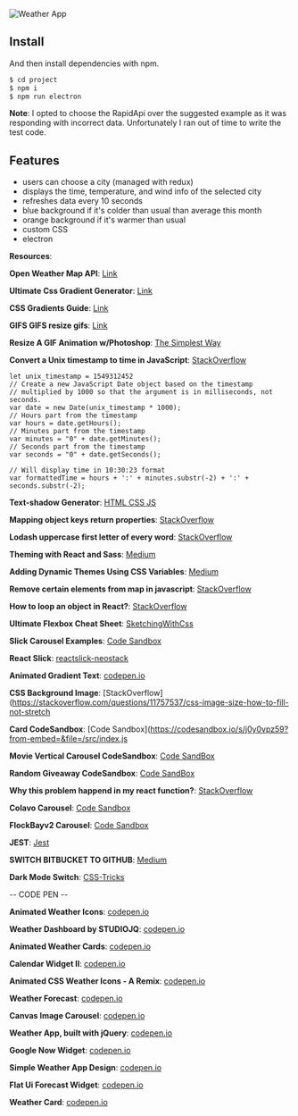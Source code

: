 ![Weather App](https://media.giphy.com/media/QvjlUCkdbXJHVQk0IG/giphy.gif)


## Install


And then install dependencies with npm.

```bash
$ cd project
$ npm i
$ npm run electron 
```
**Note**: I opted to choose the RapidApi over the suggested example as it was responding with incorrect data. Unfortunately I ran out of time to write the test code.


## Features
- users can choose a city (managed with redux)
- displays the time, temperature, and wind info of the selected city 
- refreshes data every 10 seconds
- blue background if it's colder than usual than average this month
- orange background if it's warmer than usual
- custom CSS
- electron 

**Resources**: 

**Open Weather Map API**: [Link](https://openweathermap.org/api/one-call-api#data)

**Ultimate Css Gradient Generator**: [Link](https://www.colorzilla.com/gradient-editor/)

**CSS Gradients Guide**: [Link](https://css-tricks.com/css3-gradients/)

**GIFS GIFS resize gifs**: [Link](http://gifgifs.com/resizer/)

**Resize A GIF Animation w/Photoshop**: [The Simplest Way](http://www.thesimplest.net/pc/simplest-way-resize-gif-animation-using-photoshop-cs4)

**Convert a Unix timestamp to time in JavaScript**: [StackOverflow](https://stackoverflow.com/questions/847185/convert-a-unix-timestamp-to-time-in-javascript)

<!-- language: lang-js -->

    let unix_timestamp = 1549312452
    // Create a new JavaScript Date object based on the timestamp
    // multiplied by 1000 so that the argument is in milliseconds, not seconds.
    var date = new Date(unix_timestamp * 1000);
    // Hours part from the timestamp
    var hours = date.getHours();
    // Minutes part from the timestamp
    var minutes = "0" + date.getMinutes();
    // Seconds part from the timestamp
    var seconds = "0" + date.getSeconds();

    // Will display time in 10:30:23 format
    var formattedTime = hours + ':' + minutes.substr(-2) + ':' + seconds.substr(-2);
    
<!-- end snippet -->

**Text-shadow Generator**: [HTML CSS JS](https://html-css-js.com/css/generator/text-shadow/)

**Mapping object keys return properties**: [StackOverflow](https://stackoverflow.com/questions/51841507/mapping-object-keys-in-react-and-returning-child-properties)

**Lodash uppercase first letter of every word**: [StackOverflow](https://stackoverflow.com/questions/38084396/lodash-title-case-uppercase-first-letter-of-every-word)

**Theming with React and Sass**: [Medium](https://medium.com/@jasonlmcaffee/theming-with-react-and-sass-c7a6882fd26b)

**Adding Dynamic Themes Using CSS Variables**: [Medium](https://medium.com/@krandles/adding-dynamic-themes-to-a-react-app-using-css-variables-57957e39f0bf)

**Remove certain elements from map in javascript**: [StackOverflow](https://stackoverflow.com/questions/18599242/remove-certain-elements-from-map-in-javascript)

**How to loop an object in React?**: [StackOverflow](https://stackoverflow.com/questions/39965579/how-to-loop-an-object-in-react/39965962)

**Ultimate Flexbox Cheat Sheet**: [SketchingWithCss](https://www.sketchingwithcss.com/samplechapter/cheatsheet.html)

**Slick Carousel Examples**: [Code Sandbox](https://codesandbox.io/examples/package/slick-carousel)

**React Slick**: [reactslick-neostack](https://react-slick.neostack.com/)

**Animated Gradient Text**: [codepen.io](https://codepen.io/shshaw/pen/YpERQQ)

**CSS Background Image**: [StackOverflow](https://stackoverflow.com/questions/11757537/css-image-size-how-to-fill-not-stretch

**Card CodeSandbox**: [Code Sandbox](https://codesandbox.io/s/j0y0vpz59?from-embed=&file=/src/index.js

**Movie Vertical Carousel CodeSandbox**: [Code SandBox](https://codesandbox.io/s/movie-show-6yn2x?file=/src/App.js)

**Random Giveaway CodeSandbox**: [Code SandBox](https://codesandbox.io/s/j3v352rxjw)

**Why this problem happend in my react function?**: [StackOverflow](https://stackoverflow.com/questions/58680442/why-this-problem-happend-in-my-react-function)

**Colavo Carousel**: [Code Sandbox](https://codesandbox.io/s/colavo-carousel-wkkvc?file=/src/index.tsx:1444-2134)

**FlockBayv2 Carousel**: [Code Sandbox](https://codesandbox.io/s/flockbayv2-klsst?file=/src/styles.scss)

**JEST**: [Jest](https://create-react-app.dev/docs/running-tests/#docsNav)

**SWITCH BITBUCKET TO GITHUB**: [Medium](https://medium.com/collaborne-engineering/how-to-migrate-a-private-repository-from-bitbucket-to-github-6cddedd5d73)

**Dark Mode Switch**: [CSS-Tricks](https://css-tricks.com/a-dark-mode-toggle-with-react-and-themeprovider/)

-- CODE PEN --

**Animated Weather Icons**: [codepen.io](https://codepen.io/joshbader/pen/EjXgqr)

**Weather Dashboard by STUDIOJQ**: [codepen.io](https://codepen.io/creme/pen/eFkzo)

**Animated Weather Cards**: [codepen.io](https://codepen.io/ste-vg/pen/Gqakbo)

**Calendar Widget II**: [codepen.io](https://codepen.io/internette/details/YqJEjY)

**Animated CSS Weather Icons - A Remix**: [codepen.io](https://codepen.io/jasesmith/pen/LbJrXx)

**Weather Forecast**: [codepen.io](https://codepen.io/khadkamhn/pen/gryLoa)

**Canvas Image Carousel**: [codepen.io](https://codepen.io/fuzinato/pen/PwLLjB)

**Weather App, built with jQuery**: [codepen.io](https://codepen.io/tns301/pen/yXLWjQ)

**Google Now Widget**: [codepen.io](https://codepen.io/bronsrobin/pen/yqzfB)

**Simple Weather App Design**: [codepen.io](https://codepen.io/Call_in/pen/pMYGbZ)

**Flat Ui Forecast Widget**: [codepen.io](https://codepen.io/soulrider911/pen/lbuBA)

**Weather Card**: [codepen.io](https://codepen.io/thecodingaviator/pen/BqBMYP)

